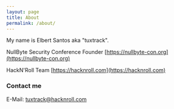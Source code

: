 ```yaml
---
layout: page
title: About
permalink: /about/
---
```


My name is Elbert Santos aka "tuxtrack".

NullByte Security Conference Founder [https://nullbyte-con.org](https://nullbyte-con.org)

HackN'Roll Team [https://hacknroll.com](https://hacknroll.com)

### Contact me

E-Mail: tuxtrack@hacknroll.com